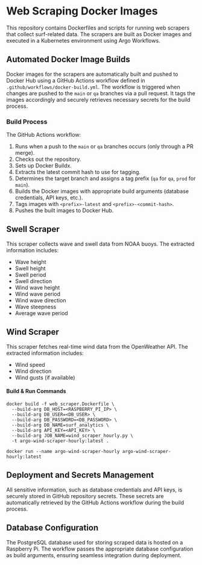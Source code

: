 # Web Scraping Docker Images

This repository contains Dockerfiles and scripts for running web scrapers that collect surf-related data. The scrapers are built as Docker images and executed in a Kubernetes environment using Argo Workflows.

## Automated Docker Image Builds

Docker images for the scrapers are automatically built and pushed to Docker Hub using a GitHub Actions workflow defined in `.github/workflows/docker-build.yml`. The workflow is triggered when changes are pushed to the `main` or `qa` branches via a pull request. It tags the images accordingly and securely retrieves necessary secrets for the build process.

### Build Process

The GitHub Actions workflow:
1. Runs when a push to the `main` or `qa` branches occurs (only through a PR merge).
2. Checks out the repository.
3. Sets up Docker Buildx.
4. Extracts the latest commit hash to use for tagging.
5. Determines the target branch and assigns a tag prefix (`qa` for `qa`, `prod` for `main`).
6. Builds the Docker images with appropriate build arguments (database credentials, API keys, etc.).
7. Tags images with `<prefix>-latest` and `<prefix>-<commit-hash>`.
8. Pushes the built images to Docker Hub.

## Swell Scraper

This scraper collects wave and swell data from NOAA buoys. The extracted information includes:
- Wave height
- Swell height
- Swell period
- Swell direction
- Wind wave height
- Wind wave period
- Wind wave direction
- Wave steepness
- Average wave period

## Wind Scraper

This scraper fetches real-time wind data from the OpenWeather API. The extracted information includes:
- Wind speed
- Wind direction
- Wind gusts (if available)

#### Build & Run Commands

```
docker build -f web_scraper.Dockerfile \
  --build-arg DB_HOST=<RASPBERRY_PI_IP> \
  --build-arg DB_USER=<DB_USER> \
  --build-arg DB_PASSWORD=<DB_PASSWORD> \
  --build-arg DB_NAME=surf_analytics \
  --build-arg API_KEY=<API_KEY> \
  --build-arg JOB_NAME=wind_scraper_hourly.py \
  -t argo-wind-scraper-hourly:latest .

docker run --name argo-wind-scraper-hourly argo-wind-scraper-hourly:latest
```

## Deployment and Secrets Management

All sensitive information, such as database credentials and API keys, is securely stored in GitHub repository secrets. These secrets are automatically retrieved by the GitHub Actions workflow during the build process.

## Database Configuration

The PostgreSQL database used for storing scraped data is hosted on a Raspberry Pi. The workflow passes the appropriate database configuration as build arguments, ensuring seamless integration during deployment.
